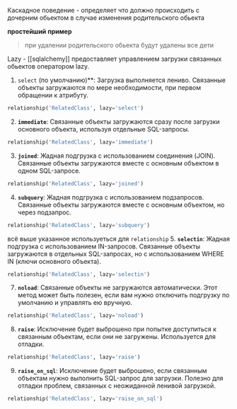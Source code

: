 Каскадное поведение - определяет что должно происходить с дочерним обьектом в случае изменения родительского обьекта

**простейший пример**
> при удалении родительского обьекта будут удалены все дети

Lazy - [[sqlalchemy]] предоставляет управлением загрузки связанных обьектов оператором lazy.
1. `select` (по умолчанию)**: Загрузка выполняется лениво. Связанные объекты загружаются по мере необходимости, при первом обращении к атрибуту.
```python
relationship('RelatedClass', lazy='select')
```
2. **`immediate`**: Связанные объекты загружаются сразу после загрузки основного объекта, используя отдельные SQL-запросы.
```python
relationship('RelatedClass', lazy='immediate')
```
3. **`joined`**: Жадная подгрузка с использованием соединения (JOIN). Связанные объекты загружаются вместе с основным объектом в одном SQL-запросе.
```python
relationship('RelatedClass', lazy='joined')
```
4. **`subquery`**: Жадная подгрузка с использованием подзапросов. Связанные объекты загружаются вместе с основным объектом, но через подзапрос.
```python
relationship('RelatedClass', lazy='subquery')
```
всё выше указанное используеться для `relationship`
5. **`selectin`**: Жадная подгрузка с использованием IN-запросов. Связанные объекты загружаются в отдельных SQL-запросах, но с использованием WHERE IN (ключи основного объекта).
```python
relationship('RelatedClass', lazy='selectin')
```
7. **`noload`**: Связанные объекты не загружаются автоматически. Этот метод может быть полезен, если вам нужно отключить подгрузку по умолчанию и управлять ею вручную.
```python
relationship('RelatedClass', lazy='noload')
```
8. **`raise`**: Исключение будет выброшено при попытке доступиться к связанным объектам, если они не загружены. Используется для отладки.
```python
relationship('RelatedClass', lazy='raise')
```
9. **`raise_on_sql`**: Исключение будет выброшено, если связанным объектам нужно выполнить SQL-запрос для загрузки. Полезно для отладки проблем, связанных с неожиданной ленивой загрузкой.
```python
relationship('RelatedClass', lazy='raise_on_sql')
```
